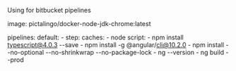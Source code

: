 Using for bitbucket pipelines

image: pictalingo/docker-node-jdk-chrome:latest

pipelines:
    default:
        -   step:
                caches:
                    - node
                script:
                    - npm install typescript@4.0.3 --save
                    - npm install -g @angular/cli@10.2.0
                    - npm install --no-optional --no-shrinkwrap --no-package-lock
                    - ng --version
                    - ng build --prod

